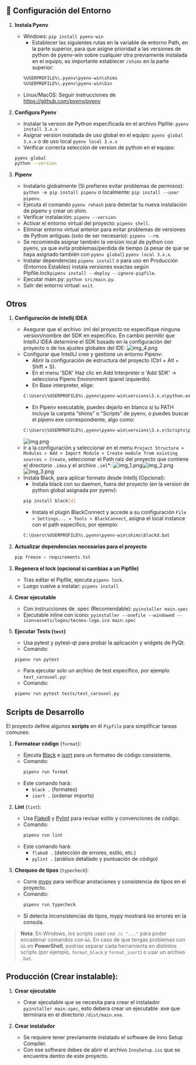 ## 🚀 Configuración del Entorno

1. **Instala Pyenv**
    - Windows: `pip install pyenv-win`
      - Establecer las siguientes rutas en la variable de entorno Path, en la parte superior, para que asigne prioridad a las versiones de python de pyenv-win sobre cualquier otra previamente instalada en el equipo, es importante establecer `/shims` en la parte superior:
      ```bash
      %USERPROFILE%\.pyenv\pyenv-win\shims
      %USERPROFILE%\.pyenv\pyenv-win\bin
    - Linux/MacOS: Seguir instrucciones de https://github.com/pyenv/pyenv

2. **Configura Pyenv**
   - Instalar la version de Python especificada en el archivo Pipfile: `pyenv install 3.x.x`
   - Asignar version instalada de uso global en el equipo: `pyenv global 3.x.x` o de uso local `pyenv local 3.x.x`
   - Verificar correcta selección de version de python en el equipo:
   ```bash
   pyenv global
   python --version

3. **Pipenv**
   - Instalarlo globalmente (Si prefieres evitar problemas de permisos): `python -m pip install pipenv` o localmente: `pip install --user pipenv`.
   - Ejecuta el comando `pyenv rehash` para detectar tu nueva instalación de pipenv y crear un shim.
   - Verificar instalación: `pipenv --version`.
   - Activar el entorno virtual del proyecto: `pipenv shell`.
   - Eliminar entorno virtual anterior para evitar problemas de versiones de Python antiguas (solo de ser necesario): `pipenv --rm`.
   - Se recomienda asignar también la version local de python con pyenv, ya que evita problemas/perdida de tiempo (a pesar de que se haya asignado también con `pyenv global`) `pyenv local 3.x.x`.
   - Instalar dependencias `pipenv install` o para uso en Producción (Entornos Estables) instala versiones exactas según Pipfile.lock`pipenv install --deploy --ignore-pipfile`.
   - Ejecutar main.py: `python src/main.py`.
   - Salir del entorno virtual: `exit`.

## Otros

1. **Configuración de Intellij IDEA**
   - Asegurar que el archivo .iml del proyecto no especifique ninguna version/nombre del SDK en especifico. En cambio permitir que IntelliJ IDEA determine el SDK basado en la configuración del proyecto o de los ajustes globales del IDE:
   ![img_4.png](img_4.png)
   - Configurar que IntelliJ cree y gestione un entorno Pipenv:
     - Abrir la configuración de estructura del proyecto (Ctrl + Alt + Shift + S).
     - En el menu 'SDK' Haz clic en Add Interpreter o 'Add SDK' → selecciona Pipenv Environment (panel izquierdo).
     - En Base interpreter, elige: 
     ```bash
     C:\Users\%USERPROFILE%\.pyenv\pyenv-win\versions\3.x.x\python.exe
     ```
     - En Pipenv executable, puedes dejarlo en blanco si tu PATH incluye la carpeta “shims” o “Scripts” de pyenv, o puedes buscar el pipenv.exe correspondiente, algo como:
     ```bash
     C:\Users\%USERPROFILE%\.pyenv\pyenv-win\versions\3.x.x\Scripts\pipenv.exe
     ```
     ![img.png](img.png)
   - Ir a la configuración y seleccionar en el menu `Project Structure > Modules > Add > Import Module > Create module from existing sources > Create`, seleccionar el Path raíz del proyecto que contiene el directorio `.idea` y el archivo `.iml`*:
   ![img_1.png](img_1.png)![img_2.png](img_2.png)![img_3.png](img_3.png)
   - Instala Black, para aplicar formato desde Intellij (Opcional):
     - Instala black con su daemon, fuera del proyecto (en la version de python global asignada por pyenv):
      ```bash
      pip install black[d]
      ```
     - Instala el plugin BlackConnect y accede a su configuración `File > Settings... > Tools > BlackConnect`, asigna el local instance con el path especifico, por ejemplo:
      ```bash
      C:\Users\%USERPROFILE%\.pyenv\pyenv-win\shims\blackd.bat
      ```
   
2. **Actualizar dependencias necesarias para el proyecto**
   ```bash
   pip freeze > requirements.txt
   
3. **Regenera el lock (opcional si cambias a un Pipfile)**
   - Tras editar el Pipfile, ejecuta `pipenv lock`.
   - Luego vuelve a instalar: `pipenv install`
   
4. **Crear ejecutable**
    - Con instrucciones de .spec (Recomendable): `pyinstaller main.spec`
    - Ejecutable inline con icono: `pyinstaller --onefile --windowed --icon=assets/logos/tecneu-logo.ico main.spec`

5. **Ejecutar Tests (`test`)**
   -  Usa pytest y pytest-qt para probar la aplicación y widgets de PyQt.
   - Comando:
   ```bash
   pipenv run pytest
   ```
   - Para ejecutar solo un archivo de test específico, por ejemplo `test_carousel.py`:
   - Comando:
   ```bash
   pipenv run pytest tests/test_carousel.py
   ```
## Scripts de Desarrollo

El proyecto define algunos **scripts** en él `Pipfile` para simplificar tareas comunes:

1. **Formatear código** (`format`):
    - Ejecuta [Black](https://black.readthedocs.io/en/stable/) e [isort](https://pycqa.github.io/isort/) para un formateo de código consistente.
    - Comando:
      ```bash
      pipenv run format
      ```
    - Este comando hará:
        - `black .` (formateo)
        - `isort .` (ordenar imports)

2. **Lint** (`lint`):
    - Usa [Flake8](https://flake8.pycqa.org/en/latest/) y [Pylint](https://pylint.pycqa.org/en/latest/) para revisar estilo y convenciones de código.
    - Comando:
      ```bash
      pipenv run lint
      ```
    - Este comando hará:
        - `flake8 .` (detección de errores, estilo, etc.)
        - `pylint .` (análisis detallado y puntuación de código)

3. **Chequeo de tipos** (`typecheck`):
    - Corre [mypy](http://mypy-lang.org/) para verificar anotaciones y consistencia de tipos en el proyecto.
    - Comando:
      ```bash
      pipenv run typecheck
      ```
    - Si detecta inconsistencias de tipos, mypy mostrará los errores en la consola.

> **Nota**: En Windows, los scripts usan `cmd /c "..."` para poder encadenar comandos con `&&`.
> En caso de que tengas problemas con `&&` en **PowerShell**, podrías separar cada herramienta en distintos scripts (por ejemplo, `format_black` y `format_isort`) o usar un archivo `.bat`.


## Producción (Crear instalable):

1. **Crear ejecutable**
   - Crear ejecutable que se necesita para crear el instalador `pyinstaller main.spec`, esto debera crear un ejecutable .exe que terminara en el directorio `/dist/main.exe`.

2. **Crear instalador**
   - Se requiere tener previamente instalado el software de Inno Setup Compiler.
   - Con ese software debes de abrir el archivo `InnoSetup.iss` que se encuentra dentro de este proyecto.
